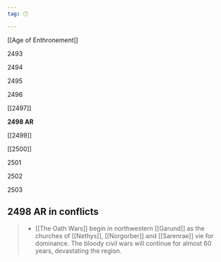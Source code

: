 ```yaml
---
tag: 🕛

---
```

[[Age of Enthronement]]


2493

2494

2495

2496

[[2497]]

**2498 AR**

[[2499]]

[[2500]]

2501

2502

2503



## 2498 AR in conflicts

>  - [[The Oath Wars]] begin in northwestern [[Garund]] as the churches of [[Nethys]], [[Norgorber]] and [[Sarenrae]] vie for dominance.  The bloody civil wars will continue for almost 60 years, devastating the region.






